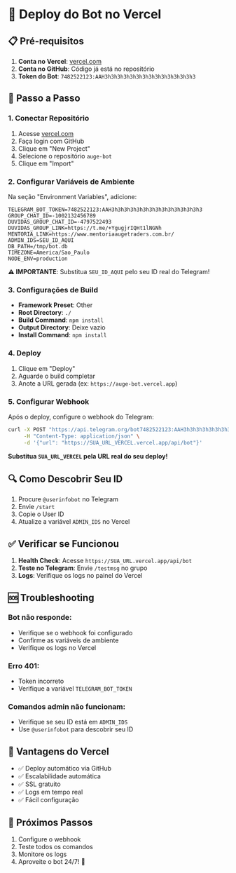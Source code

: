 # 🚀 Deploy do Bot no Vercel

## 📋 Pré-requisitos

1. **Conta no Vercel**: [vercel.com](https://vercel.com)
2. **Conta no GitHub**: Código já está no repositório
3. **Token do Bot**: `7482522123:AAH3h3h3h3h3h3h3h3h3h3h3h3h3h3h3`

## 🔧 Passo a Passo

### 1. Conectar Repositório

1. Acesse [vercel.com](https://vercel.com)
2. Faça login com GitHub
3. Clique em "New Project"
4. Selecione o repositório `auge-bot`
5. Clique em "Import"

### 2. Configurar Variáveis de Ambiente

Na seção "Environment Variables", adicione:

```
TELEGRAM_BOT_TOKEN=7482522123:AAH3h3h3h3h3h3h3h3h3h3h3h3h3h3h3
GROUP_CHAT_ID=-1002132456789
DUVIDAS_GROUP_CHAT_ID=-4797522493
DUVIDAS_GROUP_LINK=https://t.me/+YgugjrIQHt1lNGNh
MENTORIA_LINK=https://www.mentoriaaugetraders.com.br/
ADMIN_IDS=SEU_ID_AQUI
DB_PATH=/tmp/bot.db
TIMEZONE=America/Sao_Paulo
NODE_ENV=production
```

**⚠️ IMPORTANTE**: Substitua `SEU_ID_AQUI` pelo seu ID real do Telegram!

### 3. Configurações de Build

- **Framework Preset**: Other
- **Root Directory**: `./`
- **Build Command**: `npm install`
- **Output Directory**: Deixe vazio
- **Install Command**: `npm install`

### 4. Deploy

1. Clique em "Deploy"
2. Aguarde o build completar
3. Anote a URL gerada (ex: `https://auge-bot.vercel.app`)

### 5. Configurar Webhook

Após o deploy, configure o webhook do Telegram:

```bash
curl -X POST "https://api.telegram.org/bot7482522123:AAH3h3h3h3h3h3h3h3h3h3h3h3h3h3h3/setWebhook" \
     -H "Content-Type: application/json" \
     -d '{"url": "https://SUA_URL_VERCEL.vercel.app/api/bot"}'
```

**Substitua `SUA_URL_VERCEL` pela URL real do seu deploy!**

## 🔍 Como Descobrir Seu ID

1. Procure `@userinfobot` no Telegram
2. Envie `/start`
3. Copie o User ID
4. Atualize a variável `ADMIN_IDS` no Vercel

## ✅ Verificar se Funcionou

1. **Health Check**: Acesse `https://SUA_URL.vercel.app/api/bot`
2. **Teste no Telegram**: Envie `/testmsg` no grupo
3. **Logs**: Verifique os logs no painel do Vercel

## 🆘 Troubleshooting

### Bot não responde:
- Verifique se o webhook foi configurado
- Confirme as variáveis de ambiente
- Verifique os logs no Vercel

### Erro 401:
- Token incorreto
- Verifique a variável `TELEGRAM_BOT_TOKEN`

### Comandos admin não funcionam:
- Verifique se seu ID está em `ADMIN_IDS`
- Use `@userinfobot` para descobrir seu ID

## 🎯 Vantagens do Vercel

- ✅ Deploy automático via GitHub
- ✅ Escalabilidade automática
- ✅ SSL gratuito
- ✅ Logs em tempo real
- ✅ Fácil configuração

## 📱 Próximos Passos

1. Configure o webhook
2. Teste todos os comandos
3. Monitore os logs
4. Aproveite o bot 24/7! 🚀